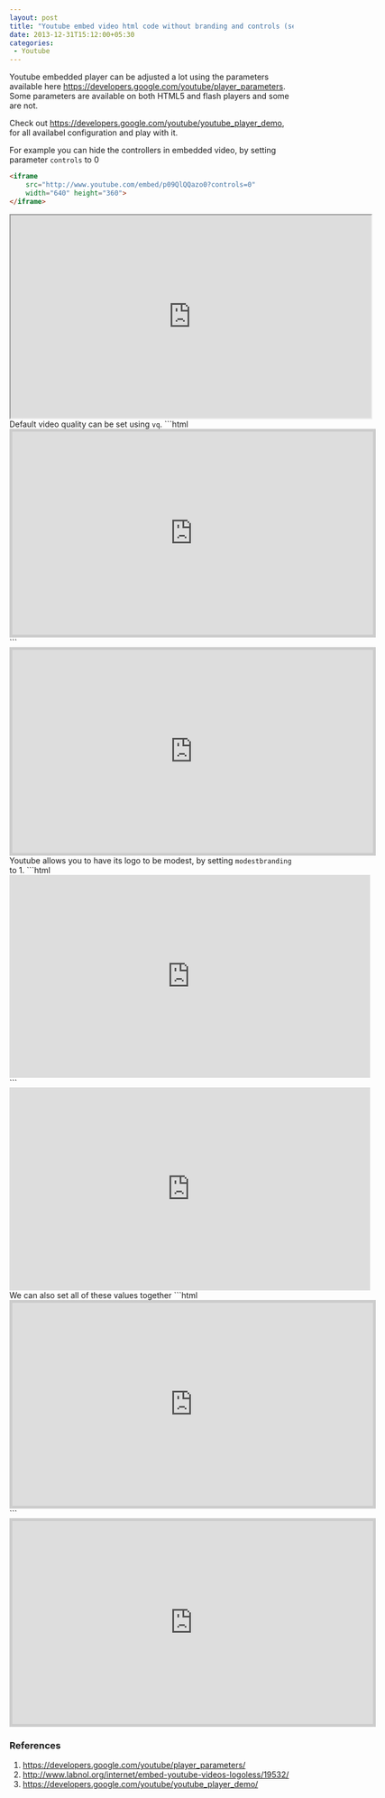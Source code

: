```yaml
---
layout: post
title: "Youtube embed video html code without branding and controls (seekbar, play/pause and volume)"
date: 2013-12-31T15:12:00+05:30
categories:
 - Youtube
---
```



 
Youtube embedded player can be adjusted a lot using the parameters available here <a href="https://developers.google.com/youtube/player_parameters">https://developers.google.com/youtube/player_parameters</a>. Some parameters are available on both HTML5 and flash players and some are not.
 
Check out <a href="https://developers.google.com/youtube/youtube_player_demo">https://developers.google.com/youtube/youtube_player_demo</a>, for all availabel configuration and play with it.
 
For example you can hide the controllers in embedded video, <a name='more'></a> by setting parameter <code>controls</code> to 0
 
```html
<iframe 
    src="http://www.youtube.com/embed/p09QlQQazo0?controls=0" 
    width="640" height="360">
</iframe>
```
 <div class="container"><iframe src="http://www.youtube.com/embed/p09QlQQazo0?controls=0" width="640" height="360" ></iframe> 
Default video quality can be set using <code>vq</code>.
 ```html

<iframe src="http://www.youtube.com/embed/p09QlQQazo0?vq=hd720" style="border: 5px solid #cccccc; overflow: hidden;" width="640" height="360" frameborder="0"
allowfullscreen></iframe>
```
 <div class="container"><iframe src="http://www.youtube.com/embed/p09QlQQazo0?vq=hd720" style="border: 5px solid #cccccc; overflow: hidden;" width="640" height="360" frameborder="0" allowfullscreen></iframe> 
Youtube allows you to have its logo to be modest, by setting <code>modestbranding</code> to 1.
 ```html

<iframe src="http://www.youtube.com/embed/p09QlQQazo0?modestbranding=1" width="640" height="360" frameborder="0" allowfullscreen></iframe>
```
 <div class="container"><iframe src="http://www.youtube.com/embed/p09QlQQazo0?modestbranding=1" width="640" height="360" frameborder="0" allowfullscreen></iframe> 
We can also set all of these values together
 ```html

<iframe src="http://www.youtube.com/embed/p09QlQQazo0?rel=0&amp;autoplay=0&amp;showinfo=0&amp;modestbranding=1&amp;controls=0&amp;vq=hd720" 
style="border: 5px solid #cccccc; overflow: hidden;" width="640" height="360" 
frameborder="0" allowfullscreen></iframe>
```
 <div class="container"><iframe src="http://www.youtube.com/embed/p09QlQQazo0?rel=0&amp;autoplay=0&amp;showinfo=0&amp;modestbranding=1&amp;controls=0&amp;vq=hd720"  style="border: 5px solid #cccccc; overflow: hidden;" width="640" height="360"  frameborder="0" allowfullscreen></iframe>  <h3>References</h3><ol><li><a href="https://developers.google.com/youtube/player_parameters/">https://developers.google.com/youtube/player_parameters/</a></li><li><a href="http://www.labnol.org/internet/embed-youtube-videos-logoless/19532/">http://www.labnol.org/internet/embed-youtube-videos-logoless/19532/</a></li><li><a href="https://developers.google.com/youtube/youtube_player_demo/">https://developers.google.com/youtube/youtube_player_demo/</a></li></ol> 
